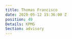 ```yaml
---
title: Thomas Francisco
date: 2020-05-12 15:36:00 Z
position: 49
Details: KPMG
Section: advisory
---
```


